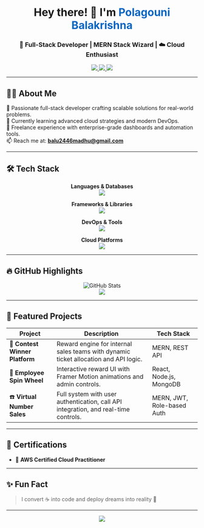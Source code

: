 <h1 align="center">Hey there! 👋 I'm <span style="color:#0a66c2">Polagouni Balakrishna</span></h1>
<h3 align="center">🚀 Full-Stack Developer | MERN Stack Wizard | ☁️ Cloud Enthusiast</h3>

<p align="center">
  <a href="https://github.com/Java-Developer24" target="_blank">
    <img src="https://img.shields.io/github/followers/JavaDeveloper24?label=Follow&style=social" />
  </a>
  <a href="https://linkedin.com/in/polagouni-balakrishna-04a4641a9" target="_blank">
    <img src="https://img.shields.io/badge/LinkedIn-Connect-blue?logo=linkedin&style=flat-square" />
  </a>
  <a href="mailto:balu2446madhu@gmail.com">
    <img src="https://img.shields.io/badge/Gmail-Mail Me-red?logo=gmail&style=flat-square" />
  </a>
</p>

---

## 🙋‍♂️ About Me



🚀 Passionate full-stack developer crafting scalable solutions for real-world problems.  
🌱 Currently learning advanced cloud strategies and modern DevOps.  
🎯 Freelance experience with enterprise-grade dashboards and automation tools.  
📫 Reach me at: **balu2446madhu@gmail.com**

---

## 🛠️ Tech Stack

<div align="center">

**Languages & Databases**  
<img src="https://skillicons.dev/icons?i=js,java,mysql,mongodb" />

**Frameworks & Libraries**  
<img src="https://skillicons.dev/icons?i=react,nodejs,express,bootstrap,tailwind" />

**DevOps & Tools**  
<img src="https://skillicons.dev/icons?i=docker,git,postman,jira,vercel" />

**Cloud Platforms**  
<img src="https://skillicons.dev/icons?i=aws,azure,nginx" />

</div>

---

## 🔥 GitHub Highlights

<p align="center">
  <img src="https://github-readme-stats.vercel.app/api?username=JavaDeveloper24&show_icons=true&theme=tokyonight" alt="GitHub Stats" />
  <br />
  <img src="https://github-readme-stats.vercel.app/api/top-langs/?username=JavaDeveloper24&layout=compact&theme=tokyonight" />
</p>

---

## 🚀 Featured Projects

| Project | Description | Tech Stack |
|--------|-------------|------------|
| 🎯 **Contest Winner Platform** | Reward engine for internal sales teams with dynamic ticket allocation and API logic. | MERN, REST API |
| 🎡 **Employee Spin Wheel** | Interactive reward UI with Framer Motion animations and admin controls. | React, Node.js, MongoDB |
| ☎️ **Virtual Number Sales** | Full system with user authentication, call API integration, and real-time controls. | MERN, JWT, Role-based Auth |

---

## 📜 Certifications

- 🏅 **AWS Certified Cloud Practitioner**

---

## ✨ Fun Fact

> I convert ☕ into code and deploy dreams into reality 🚀

---

<p align="center">
  <img src="https://capsule-render.vercel.app/api?type=waving&color=gradient&height=120&section=footer"/>
</p>

